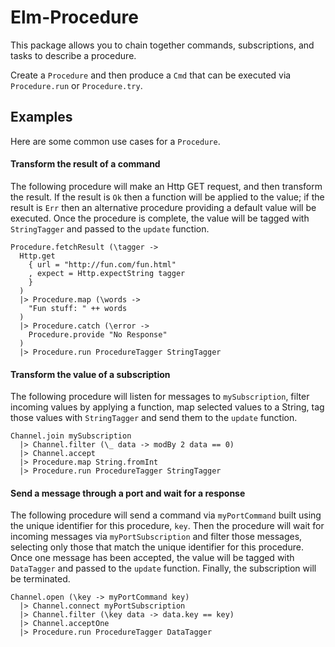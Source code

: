 # Elm-Procedure

This package allows you to chain together commands, subscriptions, and tasks to describe a procedure. 

Create a `Procedure` and then produce a `Cmd` that can be executed via `Procedure.run` or `Procedure.try`.

## Examples

Here are some common use cases for a `Procedure`.

#### Transform the result of a command

The following procedure will make an Http GET request, and then transform the result. If
the result is `Ok` then a function will be applied to the value; if the result is `Err` then
an alternative procedure providing a default value will be executed. Once the procedure is
complete, the value will be tagged with `StringTagger` and passed to the `update` function. 

```
Procedure.fetchResult (\tagger ->
  Http.get
    { url = "http://fun.com/fun.html"
    , expect = Http.expectString tagger
    }
  )
  |> Procedure.map (\words ->
    "Fun stuff: " ++ words
  )
  |> Procedure.catch (\error ->
    Procedure.provide "No Response"
  )
  |> Procedure.run ProcedureTagger StringTagger
```

#### Transform the value of a subscription

The following procedure will listen for messages to `mySubscription`, filter incoming
values by applying a function, map selected values to a String, tag those values with
`StringTagger` and send them to the `update` function.

```
Channel.join mySubscription
  |> Channel.filter (\_ data -> modBy 2 data == 0)
  |> Channel.accept
  |> Procedure.map String.fromInt
  |> Procedure.run ProcedureTagger StringTagger
```

#### Send a message through a port and wait for a response

The following procedure will send a command via `myPortCommand` built using the unique identifier for
this procedure, `key`. Then the procedure will wait for incoming messages
via `myPortSubscription` and filter those messages, selecting only those that match the unique
identifier for this procedure. Once one message has been accepted, the value will be tagged with
`DataTagger` and passed to the `update` function. Finally, the subscription will be terminated. 

```
Channel.open (\key -> myPortCommand key)
  |> Channel.connect myPortSubscription
  |> Channel.filter (\key data -> data.key == key)
  |> Channel.acceptOne
  |> Procedure.run ProcedureTagger DataTagger
```
